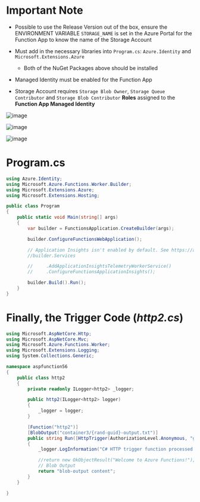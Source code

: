 # Important Note
- Possible to use the Release Version out of the box, ensure the ENVIRONMENT VARIABLE `STORAGE_NAME` is set in the Azure Portal for the Function App to know the name of the Storage Account

- Must add in the necessary libraries into `Program.cs`: `Azure.Identity` and `Microsoft.Extensions.Azure`
  - Both of the NuGet Packages above should be installed
- Managed Identity must be enabled for the Function App
- Storage Account requires `Storage Blob Owner`, `Storage Queue Contributor` and `Storage Blob Contributor` **Roles** assigned to the **Function App Managed Identity**

![image](https://github.com/user-attachments/assets/d627298a-c5b5-4ff5-8896-a6fc4a7953f9)

![image](https://github.com/user-attachments/assets/64abee5b-b2f0-444b-9456-dbd20fd416a9)

![image](https://github.com/user-attachments/assets/b49e2533-2d36-46af-bf72-6e1b101bf276)


# Program.cs

``` csharp
using Azure.Identity;
using Microsoft.Azure.Functions.Worker.Builder;
using Microsoft.Extensions.Azure;
using Microsoft.Extensions.Hosting;

public class Program
{
    public static void Main(string[] args)
    {
        var builder = FunctionsApplication.CreateBuilder(args);

        builder.ConfigureFunctionsWebApplication();

        // Application Insights isn't enabled by default. See https://aka.ms/AAt8mw4.
        //builder.Services

        //     .AddApplicationInsightsTelemetryWorkerService()
        //     .ConfigureFunctionsApplicationInsights();

        builder.Build().Run();
    }
}

```

# Finally, the Trigger Code (_http2.cs_)

```csharp
using Microsoft.AspNetCore.Http;
using Microsoft.AspNetCore.Mvc;
using Microsoft.Azure.Functions.Worker;
using Microsoft.Extensions.Logging;
using System.Collections.Generic;

namespace aspfunction56
{
    public class http2
    {
        private readonly ILogger<http2> _logger;

        public http2(ILogger<http2> logger)
        {
            _logger = logger;
        }

        [Function("http2")]
        [BlobOutput("container3/{rand-guid}-output.txt")]
        public string Run([HttpTrigger(AuthorizationLevel.Anonymous, "get", "post")] HttpRequest req)
        {
            _logger.LogInformation("C# HTTP trigger function processed a request.");

            //return new OkObjectResult("Welcome to Azure Functions!");
            // Blob Output
            return "blob-output content";
        }
    }

}
```
